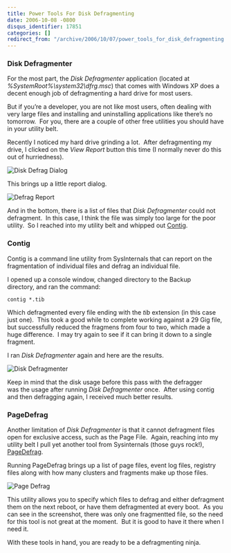 ```yaml
---
title: Power Tools For Disk Defragmenting
date: 2006-10-08 -0800
disqus_identifier: 17851
categories: []
redirect_from: "/archive/2006/10/07/power_tools_for_disk_defragmenting.aspx/"
---
```


### Disk Defragmenter

For the most part, the *Disk Defragmenter* application (located at
*%SystemRoot%\\system32\\dfrg.msc*) that comes with Windows XP does a
decent enough job of defragmenting a hard drive for most users.

But if you’re a developer, you are not like most users, often dealing
with very large files and installing and uninstalling applications like
there’s no tomorrow.  For you, there are a couple of other free
utilities you should have in your utility belt.

Recently I noticed my hard drive grinding a lot.  After defragmenting my
drive, I clicked on the *View Report* button this time (I normally never
do this out of hurriedness).

![Disk Defrag
Dialog](https://haacked.com/images/haacked_com/WindowsLiveWriter/DefragmentThatHardDrive_D71C/DefragComplete4.png)

This brings up a little report dialog.

![Defrag
Report](https://haacked.com/images/haacked_com/WindowsLiveWriter/DefragmentThatHardDrive_D71C/DefragReport4.png)

And in the bottom, there is a list of files that *Disk Defragmenter*
could not defragment.  In this case, I think the file was simply too
large for the poor utility.  So I reached into my utility belt and
whipped out
[Contig](http://www.sysinternals.com/Utilities/Contig.html "Sysinternals Contig").

### Contig

Contig is a command line utility from SysInternals that can report on
the fragmentation of individual files and defrag an individual file.

I opened up a console window, changed directory to the Backup
directory, and ran the command:

`contig *.tib`

Which defragmented every file ending with the *tib* extension (in this
case just one).  This took a good while to complete working against a 29
Gig file, but successfully reduced the fragmens from four to two, which
made a huge difference.  I may try again to see if it can bring it down
to a single fragment. 

I ran *Disk Defragmenter* again and here are the results.

![Disk
Defragmenter](https://haacked.com/images/haacked_com/WindowsLiveWriter/DefragmentThatHardDrive_D71C/DefragBeforeAndAfter14.png)

Keep in mind that the disk usage before this pass with the defragger
was the usage after running *Disk Defragmenter* once.  After using
contig and then defragging again, I received much better results.

### PageDefrag

Another limitation of *Disk Defragmenter* is that it cannot defragment
files open for exclusive access, such as the Page File.  Again, reaching
into my utility belt I pull yet another tool from Sysinternals (those
guys rock!),
[PageDefrag](http://www.sysinternals.com/Utilities/PageDefrag.html "Page Defrag").

Running PageDefrag brings up a list of page files, event log files,
registry files along with how many clusters and fragments make up those
files.

![Page
Defrag](https://haacked.com/images/haacked_com/WindowsLiveWriter/DefragmentThatHardDrive_D71C/PageDefrg4.png)

This utility allows you to specify which files to defrag and either
defragment them on the next reboot, or have them defragmented at every
boot.  As you can see in the screenshot, there was only one fragmentted
file, so the need for this tool is not great at the moment.  But it is
good to have it there when I need it.

With these tools in hand, you are ready to be a defragmenting ninja.

